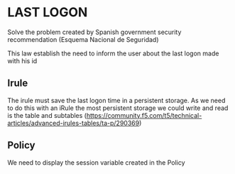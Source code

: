 # LAST LOGON
Solve the problem created by Spanish government security recommendation (Esquema Nacional de Seguridad) 

This law establish the need to inform the user about the last logon made with his id

## Irule
The irule must save the last logon time in a persistent storage. As we need to do this with an iRule the most persistent storage we could write and read is the table and subtables (https://community.f5.com/t5/technical-articles/advanced-irules-tables/ta-p/290369)

## Policy

We need to display the session variable created in the Policy

